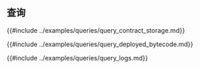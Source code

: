 ## 查询

{{#include ../examples/queries/query_contract_storage.md}}

{{#include ../examples/queries/query_deployed_bytecode.md}}

{{#include ../examples/queries/query_logs.md}}